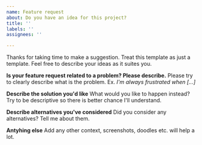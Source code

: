 ```yaml
---
name: Feature request
about: Do you have an idea for this project?
title: ''
labels: ''
assignees: ''

---
```


Thanks for taking time to make a suggestion. Treat this template as just a template. Feel free to describe your ideas as it suites you.

**Is your feature request related to a problem? Please describe.**
Please try to clearly describe what is the problem. Ex. *I'm always frustrated when [...]*

**Describe the solution you'd like**
What would you like to happen instead? Try to be descriptive so there is better chance I'll understand.

**Describe alternatives you've considered**
Did you consider any alternatives? Tell me about them.

**Antyhing else**
Add any other context, screenshots, doodles etc. will help a lot.
